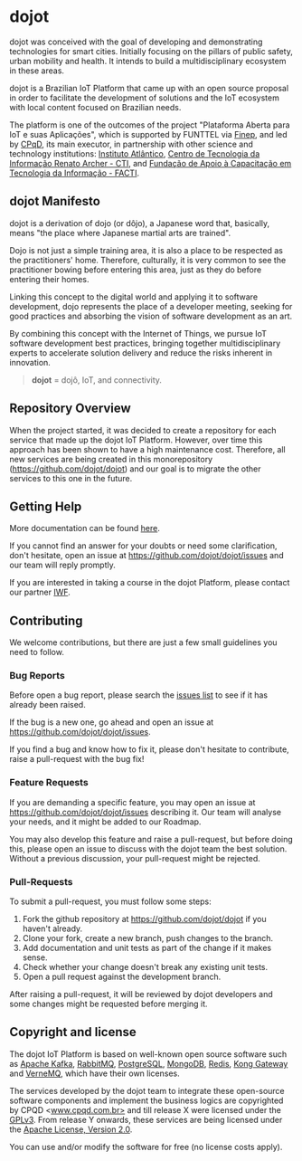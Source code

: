 # dojot

dojot was conceived with the goal of developing and demonstrating technologies for smart cities. Initially focusing on the pillars of public safety, urban mobility and health. It intends to build a multidisciplinary ecosystem in these areas.

dojot is a Brazilian IoT Platform that came up with an open source proposal in order to facilitate the development of solutions and the IoT ecosystem with local content focused on Brazilian needs.

The platform is one of the outcomes of the project "Plataforma Aberta para IoT e suas Aplicações", which is supported by FUNTTEL via [Finep](http://www.finep.gov.br/), and led  by [CPqD](https://www.cpqd.com.br/en/), its main executor, in partnership with other science and technology institutions: [Instituto Atlântico](http://www.atlantico.com.br/?lang=en), [Centro de Tecnologia da Informação Renato Archer - CTI](https://www.cti.gov.br/en), and [Fundação de Apoio à Capacitação em Tecnologia da Informação - FACTI](https://facti.com.br/).

## dojot Manifesto

dojot is a derivation of dojo (or dôjo), a Japanese word that, basically, means "the place where Japanese martial arts are trained".

Dojo is not just a simple training area, it is also a place to be respected as the practitioners' home. Therefore, culturally, it is very common to see the practitioner bowing before entering this area, just as they do before entering their homes.

Linking this concept to the digital world and applying it to software development, dojo represents the place of a developer meeting, seeking for good practices and absorbing the vision of software development as an art.

By combining this concept with the Internet of Things, we pursue IoT software development best practices, bringing together multidisciplinary experts to accelerate solution delivery and reduce the risks inherent in innovation.

> **dojot** = dojô, IoT, and connectivity.

## Repository Overview

When the project started, it was decided to create a repository for each service that made up the dojot IoT Platform. However, over time this approach has been shown to have a high maintenance cost. Therefore, all new services are being created in this monorepository (<https://github.com/dojot/dojot>) and our goal is to migrate the other services to this one in the future.

## Getting Help

More documentation can be found [here](https://dojotdocs.readthedocs.io/en/latest/).

If you cannot find an answer for your doubts or need some clarification, don't hesitate, open an issue at <https://github.com/dojot/dojot/issues> and our team will reply promptly.

If you are interested in taking a course in the dojot Platform, please contact our partner [IWF](https://iwf.com.br).

## Contributing

We welcome contributions, but there are just a few small guidelines you need to follow.

### Bug Reports

Before open a bug report, please search the [issues list](https://github.com/dojot/dojot/issues) to see if it has already been raised.

If the bug is a new one, go ahead and open an issue at <https://github.com/dojot/dojot/issues>.

If you find a bug and know how to fix it, please don't hesitate to contribute, raise a pull-request with the bug fix!

### Feature Requests

If you are demanding a specific feature, you may open an issue at <https://github.com/dojot/dojot/issues> describing it. Our team will analyse your needs, and it might be added to our Roadmap.

You may also develop this feature and raise a pull-request, but before doing this, please open an issue to discuss with the dojot team the best solution. Without a previous discussion, your pull-request might be rejected.

### Pull-Requests

To submit a pull-request, you must follow some steps:

1. Fork the github repository at <https://github.com/dojot/dojot> if you haven't already.
2. Clone your fork, create a new branch, push changes to the branch.
3. Add documentation and unit tests as part of the change if it makes sense.
4. Check whether your change doesn't break any existing unit tests.
5. Open a pull request against the development branch.

After raising a pull-request, it will be reviewed by dojot developers and some changes might be requested before merging it.

## Copyright and license

The dojot IoT Platform is based on well-known open source software such as [Apache Kafka](https://kafka.apache.org/), [RabbitMQ](https://www.rabbitmq.com/), [PostgreSQL](https://www.postgresql.org/), [MongoDB](https://www.mongodb.com/), [Redis](https://redis.io/), [Kong Gateway](https://konghq.com/kong/) and [VerneMQ](https://vernemq.com/), which have their own licenses.

The services developed by the dojot team to integrate these open-source software components and implement the business logics are copyrighted by
CPQD <www.cpqd.com.br> and till release X were licensed under the [GPLv3](https://www.gnu.org/licenses/gpl-3.0.html). From release Y onwards, these services are being licensed under the [Apache License, Version 2.0](https://www.apache.org/licenses/LICENSE-2.0.txt).

You can use and/or modify the software for free (no license costs apply).